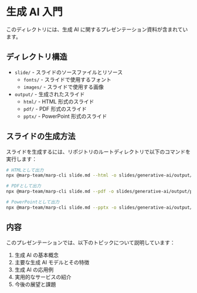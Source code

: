 # 生成 AI 入門

このディレクトリには、生成 AI に関するプレゼンテーション資料が含まれています。

## ディレクトリ構造

- `slide/` - スライドのソースファイルとリソース
  - `fonts/` - スライドで使用するフォント
  - `images/` - スライドで使用する画像
- `output/` - 生成されたスライド
  - `html/` - HTML 形式のスライド
  - `pdf/` - PDF 形式のスライド
  - `pptx/` - PowerPoint 形式のスライド

## スライドの生成方法

スライドを生成するには、リポジトリのルートディレクトリで以下のコマンドを実行します：

```bash
# HTMLとして出力
npx @marp-team/marp-cli slide.md --html -o slides/generative-ai/output/html/slide.html

# PDFとして出力
npx @marp-team/marp-cli slide.md --pdf -o slides/generative-ai/output/pdf/slide.pdf

# PowerPointとして出力
npx @marp-team/marp-cli slide.md --pptx -o slides/generative-ai/output/pptx/slide.pptx
```

## 内容

このプレゼンテーションでは、以下のトピックについて説明しています：

1. 生成 AI の基本概念
2. 主要な生成 AI モデルとその特徴
3. 生成 AI の応用例
4. 実用的なサービスの紹介
5. 今後の展望と課題
